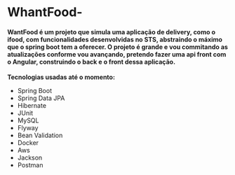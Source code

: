 # WhantFood-

<h4>WantFood é um projeto que simula uma aplicação de delivery, como o ifood, com funcionalidades desenvolvidas no STS,
  abstraindo o máximo que o spring boot tem a oferecer. O projeto é grande e vou commitando as atualizações conforme vou avançando,
  pretendo fazer uma api front com o Angular, construindo o back e o front dessa aplicação.</h4>

<strong>Tecnologias usadas até o momento:</strong>
<ul>
  <li>Spring Boot</li>
  <li>Spring Data JPA</li>
  <li>Hibernate</li>
  <li>JUnit</li>
  <li>MySQL</li>
  <li>Flyway</li>
  <li>Bean Validation</li>
  <li>Docker</li>
  <li>Aws</li>
  <li>Jackson</li>
  <li>Postman</li>
</ul>
